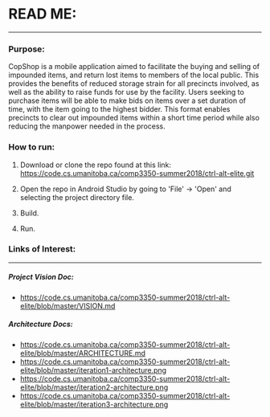 # READ ME:
---
### Purpose:
CopShop is a mobile application aimed to facilitate the buying and selling of impounded items, and return lost items to members of the local public. This provides the benefits of reduced storage strain for all precincts involved, as well as the ability to raise funds for use by the facility. Users seeking to purchase items will be able to make bids on items over a set duration of time, with the item going to the highest bidder. This format enables precincts to clear out impounded items within a short time period while also reducing the manpower needed in the process. 

### How to run:
1) Download or clone the repo found at this link: https://code.cs.umanitoba.ca/comp3350-summer2018/ctrl-alt-elite.git 

2) Open the repo in Android Studio by going to 'File' -> 'Open' and selecting the project directory file.

3) Build.

4) Run.

### Links of Interest:
---
##### Project Vision Doc:
* https://code.cs.umanitoba.ca/comp3350-summer2018/ctrl-alt-elite/blob/master/VISION.md

##### Architecture Docs:
* https://code.cs.umanitoba.ca/comp3350-summer2018/ctrl-alt-elite/blob/master/ARCHITECTURE.md
* https://code.cs.umanitoba.ca/comp3350-summer2018/ctrl-alt-elite/blob/master/iteration1-architecture.png
* https://code.cs.umanitoba.ca/comp3350-summer2018/ctrl-alt-elite/blob/master/iteration2-architecture.png
* https://code.cs.umanitoba.ca/comp3350-summer2018/ctrl-alt-elite/blob/master/iteration3-architecture.png

